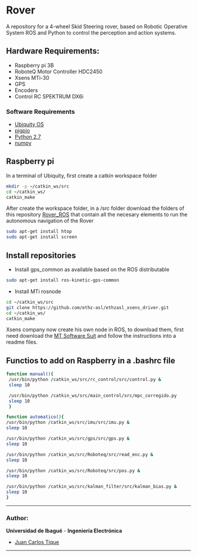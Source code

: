 
# Rover
A repository for a 4-wheel Skid Steering rover, based on Robotic Operative System ROS and Python to control the perception and action systems.

## Hardware Requirements:
 - Raspberry pi 3B 
 - RoboteQ Motor Controller HDC2450
 - Xsens MTi-30
 - GPS
 - Encoders
 - Control RC SPEKTRUM DX6i
 
### Software Requirements
  - [Ubiquity OS](https://www.ubiquityrobotics.com/)
  - [pigpio](http://abyz.me.uk/rpi/pigpio/python.html)
  - [Python 2.7](https://www.python.org/download/releases/2.7/)
  - [numpy](https://www.numpy.org/)

## Raspberry pi 
In a terminal of Ubiquity, first create a catkin workspace folder

```sh
mkdir -p ~/catkin_ws/src
cd ~/catkin_ws/
catkin_make
```
After create the workspace folder, in a /src folder download the folders of this repository [Rover_ROS](https://github.com/JuanCarlos-TiqueRangel/Rover/tree/master/Rover_ROS) 
that contain all the necesary elements to run the autonomous navigation of the Rover

```sh
sudo apt-get install htop
sudo apt-get install screen
```
## Install repositories

- Install gps_common as available based on the ROS distributable
```sh
sudo apt-get install ros-kinetic-gps-common
```
- Install MTi rosnode
```sh
cd ~/catkin_ws/src
git clone https://github.com/ethz-asl/ethzasl_xsens_driver.git
cd ~/catkin_ws/
catkin_make
```
Xsens company now create his own node in ROS, to download them, first need download the [MT Software Suit](https://www.xsens.com/software-downloads) and follow the instructions into a readme files. 

## Functios to add on Raspberry in a .bashrc file

```sh
function manual(){
 /usr/bin/python /catkin_ws/src/rc_control/src/control.py &
 sleep 10

 /usr/bin/python /catkin_ws/src/main_control/src/mpc_corregido.py 
 sleep 10
 }

function automatico(){
/usr/bin/python /catkin_ws/src/imu/src/imu.py &
sleep 10

/usr/bin/python /catkin_ws/src/gps/src/gps.py &
sleep 10

/usr/bin/python /catkin_ws/src/Roboteq/src/read_enc.py &
sleep 10

/usr/bin/python /catkin_ws/src/Roboteq/src/pos.py &
sleep 10

/usr/bin/python /catkin_ws/src/kalman_filter/src/kalman_bias.py &
sleep 10
}
```



***
### Author:
**Universidad de Ibagué** - **Ingeniería Electrónica**

  - [Juan Carlos Tique](https://github.com/JuanCarlos-TiqueRangel)
***



